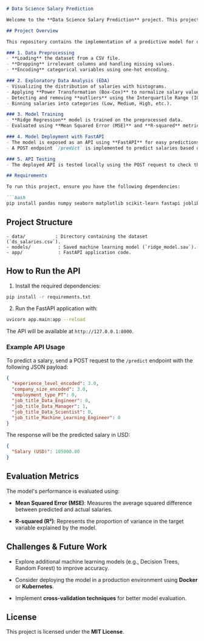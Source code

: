 
```markdown
# Data Science Salary Prediction

Welcome to the **Data Science Salary Prediction** project. This project demonstrates how to predict salaries for data science-related positions using machine learning techniques.

## Project Overview

This repository contains the implementation of a predictive model for data science salaries, based on various features such as experience level, company size, and job title. The project includes the following key steps:

### 1. Data Preprocessing
- **Loading** the dataset from a CSV file.
- **Dropping** irrelevant columns and handling missing values.
- **Encoding** categorical variables using one-hot encoding.

### 2. Exploratory Data Analysis (EDA)
- Visualizing the distribution of salaries with histograms.
- Applying **Power Transformation (Box-Cox)** to normalize salary values.
- Detecting and removing **outliers** using the Interquartile Range (IQR).
- Binning salaries into categories (Low, Medium, High, etc.).

### 3. Model Training
- **Ridge Regression** model is trained on the preprocessed data.
- Evaluated using **Mean Squared Error (MSE)** and **R-squared** metrics.

### 4. Model Deployment with FastAPI
- The model is exposed as an API using **FastAPI** for easy predictions.
- A POST endpoint `/predict` is implemented to predict salaries based on input features.

### 5. API Testing
- The deployed API is tested locally using the POST request to check the predictions.

## Requirements

To run this project, ensure you have the following dependencies:

```bash
pip install pandas numpy seaborn matplotlib scikit-learn fastapi joblib uvicorn requests
```

## Project Structure

```
- data/           : Directory containing the dataset (`ds_salaries.csv`).
- models/          : Saved machine learning model (`ridge_model.sav`).
- app/             : FastAPI application code.
```

## How to Run the API

1. Install the required dependencies:

```bash
pip install -r requirements.txt
```

2. Run the FastAPI application with:

```bash
uvicorn app.main:app --reload
```

The API will be available at `http://127.0.0.1:8000`.

### Example API Usage

To predict a salary, send a POST request to the `/predict` endpoint with the following JSON payload:

```json
{
  "experience_level_encoded": 3.0,
  "company_size_encoded": 3.0,
  "employment_type_PT": 0,
  "job_title_Data_Engineer": 0,
  "job_title_Data_Manager": 1,
  "job_title_Data_Scientist": 0,
  "job_title_Machine_Learning_Engineer": 0
}
```

The response will be the predicted salary in USD:

```json
{
  "Salary (USD)": 105000.00
}
```

## Evaluation Metrics

The model's performance is evaluated using:

- **Mean Squared Error (MSE)**: Measures the average squared difference between predicted and actual salaries.
  
- **R-squared (R²)**: Represents the proportion of variance in the target variable explained by the model.

## Challenges & Future Work

- Explore additional machine learning models (e.g., Decision Trees, Random Forest) to improve accuracy.
  
- Consider deploying the model in a production environment using **Docker** or **Kubernetes**.
  
- Implement **cross-validation techniques** for better model evaluation.

## License

This project is licensed under the **MIT License**.
```

